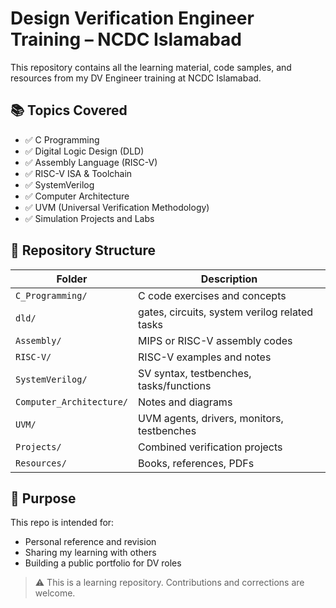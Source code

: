 # Design Verification Engineer Training – NCDC Islamabad

This repository contains all the learning material, code samples, and resources from my DV Engineer training at NCDC Islamabad.

## 📚 Topics Covered

- ✅ C Programming
- ✅ Digital Logic Design (DLD)
- ✅ Assembly Language (RISC-V)
- ✅ RISC-V ISA & Toolchain
- ✅ SystemVerilog
- ✅ Computer Architecture
- ✅ UVM (Universal Verification Methodology)
- ✅ Simulation Projects and Labs

## 📁 Repository Structure

| Folder | Description |
|--------|-------------|
| `C_Programming/` | C code exercises and concepts |
| `dld/` | gates, circuits, system verilog related tasks |
| `Assembly/` | MIPS or RISC-V assembly codes |
| `RISC-V/` | RISC-V examples and notes |
| `SystemVerilog/` | SV syntax, testbenches, tasks/functions |
| `Computer_Architecture/` | Notes and diagrams |
| `UVM/` | UVM agents, drivers, monitors, testbenches |
| `Projects/` | Combined verification projects |
| `Resources/` | Books, references, PDFs |

## 💼 Purpose

This repo is intended for:
- Personal reference and revision
- Sharing my learning with others
- Building a public portfolio for DV roles

> ⚠️ This is a learning repository. Contributions and corrections are welcome.
